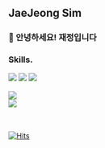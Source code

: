 ## JaeJeong Sim
### 👋 안녕하세요! 재정입니다



### Skills.
<div align = "leading">
	<img src="https://img.shields.io/badge/iOS-000000?style=for-the-badge&logo=iOS&logoColor=white" /> 
	<img src="https://img.shields.io/badge/SwiftUI-0D0D0D?style=for-the-badge&logo=swift&logoColor=blue"/>
	<img src="https://img.shields.io/badge/Swift-0D0D0D?style=for-the-badge&logo=Swift&logoColor=orange"/> <br><br>
	<img src="https://github-readme-stats.vercel.app/api?username=zezeong&show_icons=true"><br>
	<img src="https://github-readme-stats.vercel.app/api/top-langs/?username=zezeong&layout=compact"><br><br><br>
</div>

[![Hits](https://hits.seeyoufarm.com/api/count/incr/badge.svg?url=https%3A%2F%2Fgithub.com%2Fguguhanogu&count_bg=%2300A9FF&title_bg=%23030303&icon=github.svg&icon_color=%23E7E7E7&title=hits&edge_flat=false)](https://hits.seeyoufarm.com)
